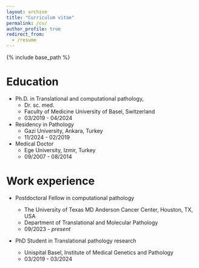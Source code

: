 ```yaml
---
layout: archive
title: "Curriculum vitae"
permalink: /cv/
author_profile: true
redirect_from:
  - /resume
---
```


{% include base_path %}

Education
======
* Ph.D. in Translational and computational pathology, 
  * Dr. sc. med.
  * Faculty of Medicine University of Basel, Switzerland
  * 03/2019 - 04/2024 
* Residency in Pathology
  * Gazi University, Ankara, Turkey
  * 11/2024 - 02/2019
* Medical Doctor
  * Ege University, Izmir, Turkey
  * 09/2007 - 08/2014

Work experience
======
* Postdoctoral Fellow in computational pathology
  * The University of Texas MD Anderson Cancer Center, Houston, TX, USA
  * Department of Translational and Molecular Pathology
  * 09/2023 - _present_

* PhD Student in Translational pathology research
  * Unispital Basel, Institute of Medical Genetics and Pathology
  * 03/2019 - 03/2024 
  
<!-- Skills
======
* Skill 1
* Skill 2
  * Sub-skill 2.1
  * Sub-skill 2.2
  * Sub-skill 2.3
* Skill 3 -->

<!-- Publications
======
  <ul>{% for post in site.publications reversed %}
    {% include archive-single-cv.html %}
  {% endfor %}</ul>
  
Talks
======
  <ul>{% for post in site.talks reversed %}
    {% include archive-single-talk-cv.html  %}
  {% endfor %}</ul>
  
Teaching
======
  <ul>{% for post in site.teaching reversed %}
    {% include archive-single-cv.html %}
  {% endfor %}</ul>
  
Service and leadership
======
* Currently signed in to 43 different slack teams -->
